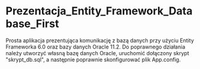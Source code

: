 # Prezentacja_Entity_Framework_Database_First
Prosta aplikacja prezentująca komunikację z bazą danych przy użyciu Entity Frameworka 6.0 oraz bazy danych Oracle 11.2. Do poprawnego działania należy utworzyć własną bazę danych Oracle, uruchomić dołączony skrypt "skrypt_db.sql", a następnie poprawnie skonfigurować plik App.config.
